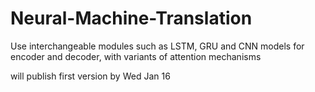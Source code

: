 # Neural-Machine-Translation
Use interchangeable modules such as LSTM, GRU and CNN models for encoder and decoder, with variants of attention mechanisms

will publish first version by Wed Jan 16
